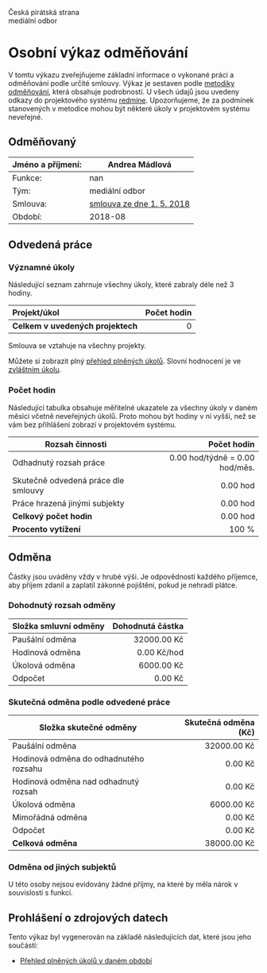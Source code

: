 Česká pirátská strana  
mediální odbor

Osobní výkaz odměňování
=======================

V tomtu výkazu zveřejňujeme základní informace o vykonané práci a odměňování
podle určité smlouvy. Výkaz je sestaven podle [metodiky odměňování][metodika],
která obsahuje podrobnosti. U všech údajů jsou uvedeny odkazy do projektového
systému [redmine](https://redmine.pirati.cz). Upozorňujeme, že za podmínek
stanovených v metodice mohou být některé úkoly v projektovém systému neveřejné.

Odměňovaný
----------

Jméno a příjmení:                      | Andrea Mádlová
-----------------------                | --------------------
Funkce:                                | nan
Tým:                                   | mediální odbor
Smlouva:                               | [smlouva ze dne 1. 5. 2018][smlouva]
Období:                                | 2018-08


Odvedená práce
--------------

### Významné úkoly

Následující seznam zahrnuje všechny úkoly, které zabraly déle než 3 hodiny.

| Projekt/úkol                      |   Počet hodin |
|:----------------------------------|--------------:|
| **Celkem v uvedených projektech** |             0 |

Smlouva se vztahuje na všechny projekty. 

Můžete si zobrazit plný [přehled plněných úkolů][tasklist].
Slovní hodnocení je ve [zvláštním úkolu][hodnoceni].


### Počet hodin

Následující tabulka obsahuje měřitelné ukazatele za všechny úkoly v daném měsíci
včetně neveřejných úkolů. Proto mohou být hodiny v ní vyšší, než se vám bez
přihlášení zobrazí v projektovém systému.

Rozsah činnosti                        | Počet hodin
--------------                         | ----------:
Odhadnutý rozsah práce                 |   0.00 hod/týdně =   0.00 hod/měs.
Skutečně odvedená práce dle smlouvy    |   0.00 hod
Práce hrazená jinými subjekty          |   0.00 hod
**Celkový počet hodin**                |   0.00 hod
**Procento vytížení**                  |  100 %

Odměna
------

Částky jsou uváděny vždy v hrubé výši. Je odpovědností každého příjemce, aby
příjem zdanil a zaplatil zákonné pojištění, pokud je nehradí plátce.

### Dohodnutý rozsah odměny

Složka smluvní odměny                  | Dohodnutá částka
----------------                       | ------------------:
Paušální odměna                        | 32000.00 Kč
Hodinová odměna                        |     0.00 Kč/hod
Úkolová odměna                         |  6000.00 Kč
Odpočet                                |     0.00 Kč

### Skutečná odměna podle odvedené práce

Složka skutečné odměny                 | Skutečná odměna (Kč)
---------------------                  | ---------------------:
Paušální odměna                        | 32000.00 Kč
Hodinová odměna do odhadnutého rozsahu |     0.00 Kč
Hodinová odměna nad odhadnutý rozsah   |     0.00 Kč
Úkolová odměna                         |  6000.00 Kč
Mimořádná odměna                       |     0.00 Kč
Odpočet                                |     0.00 Kč
**Celková odměna**                     | 38000.00 Kč


### Odměna od jiných subjektů

U této osoby nejsou evidovány žádné příjmy, na které by měla nárok v souvislosti s funkcí.


Prohlášení o zdrojových datech
------------------------------

Tento výkaz byl vygenerován na základě následujících dat, které jsou jeho součástí:

* [Přehled plněných úkolů v daném období](user_report.csv)

[hodnoceni]: https://redmine.pirati.cz/issues/
[metodika]: https://redmine.pirati.cz/projects/po/wiki/Odmenovani




[tasklist]: https://redmine.pirati.cz/time_entries?c[]=project&c[]=user&c[]=activity&c[]=issue&c[]=hours&c[]=cf_16&c[]=spent_on&f[]=spent_on&f[]=user_id&f[]=&op[spent_on]=><&op[user_id]==&utf8=%E2%9C%93&v[spent_on][]=2018-08-01&v[spent_on][]=2018-08-31&v[user_id][]=655

[smlouva]: nan
